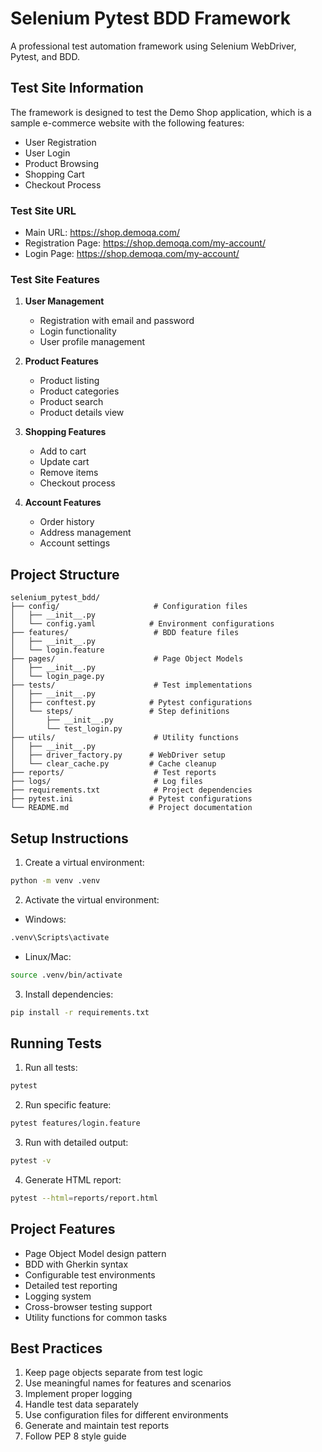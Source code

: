 # Selenium Pytest BDD Framework

A professional test automation framework using Selenium WebDriver, Pytest, and BDD.

## Test Site Information

The framework is designed to test the Demo Shop application, which is a sample e-commerce website with the following features:

- User Registration
- User Login
- Product Browsing
- Shopping Cart
- Checkout Process

### Test Site URL
- Main URL: https://shop.demoqa.com/
- Registration Page: https://shop.demoqa.com/my-account/
- Login Page: https://shop.demoqa.com/my-account/

### Test Site Features
1. **User Management**
   - Registration with email and password
   - Login functionality
   - User profile management

2. **Product Features**
   - Product listing
   - Product categories
   - Product search
   - Product details view

3. **Shopping Features**
   - Add to cart
   - Update cart
   - Remove items
   - Checkout process

4. **Account Features**
   - Order history
   - Address management
   - Account settings

## Project Structure
```
selenium_pytest_bdd/
├── config/                     # Configuration files
│   ├── __init__.py
│   └── config.yaml            # Environment configurations
├── features/                   # BDD feature files
│   ├── __init__.py
│   └── login.feature
├── pages/                      # Page Object Models
│   ├── __init__.py
│   └── login_page.py
├── tests/                      # Test implementations
│   ├── __init__.py
│   ├── conftest.py            # Pytest configurations
│   └── steps/                 # Step definitions
│       ├── __init__.py
│       └── test_login.py
├── utils/                      # Utility functions
│   ├── __init__.py
│   ├── driver_factory.py      # WebDriver setup
│   └── clear_cache.py         # Cache cleanup
├── reports/                    # Test reports
├── logs/                       # Log files
├── requirements.txt            # Project dependencies
├── pytest.ini                 # Pytest configurations
└── README.md                  # Project documentation
```

## Setup Instructions

1. Create a virtual environment:
```bash
python -m venv .venv
```

2. Activate the virtual environment:
- Windows:
```bash
.venv\Scripts\activate
```
- Linux/Mac:
```bash
source .venv/bin/activate
```

3. Install dependencies:
```bash
pip install -r requirements.txt
```

## Running Tests

1. Run all tests:
```bash
pytest
```

2. Run specific feature:
```bash
pytest features/login.feature
```

3. Run with detailed output:
```bash
pytest -v
```

4. Generate HTML report:
```bash
pytest --html=reports/report.html
```

## Project Features

- Page Object Model design pattern
- BDD with Gherkin syntax
- Configurable test environments
- Detailed test reporting
- Logging system
- Cross-browser testing support
- Utility functions for common tasks

## Best Practices

1. Keep page objects separate from test logic
2. Use meaningful names for features and scenarios
3. Implement proper logging
4. Handle test data separately
5. Use configuration files for different environments
6. Generate and maintain test reports
7. Follow PEP 8 style guide
